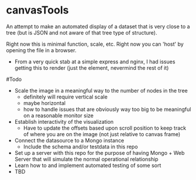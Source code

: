 # canvasTools
An attempt to make an automated display of a dataset that is very close to a tree (but is JSON and not aware of that tree type of structure).

Right now this is minimal function, scale, etc. Right now you can 'host' by opening the file in a browser.
- From a very quick stab at a simple express and nginx, I had issues getting this to render (just the <canvas> element, nevermind the rest of it)

#Todo
- Scale the image in a meaningful way to the number of nodes in the tree
  - definitely will require vertical scale
  - maybe horizontal
  - how to handle issues that are obviously way too big to be meaningful on a reasonable monitor size
- Establish interactivity of the visualization
  - Have to update the offsets based upon scroll position to keep track of where you are on the image (not just relative to canvas frame)
- Connect the datasource to a Mongo instance
  - Include the schema and/or testdata in this repo
- Set up a server with this repo for the purpose of having Mongo + Web Server that will simulate the normal operational relationship
- Learn how to and implement automated testing of some sort
- TBD
